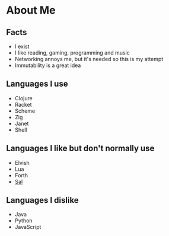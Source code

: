 # About Me

## Facts
- I exist
- I like reading, gaming, programming and music
- Networking annoys me, but it's needed so this is my attempt
- Immutability is a great idea

## Languages I use
- Clojure
- Racket
- Scheme
- Zig
- Janet
- Shell

## Languages I like but don't normally use
- Elvish
- Lua
- Forth
- [Sal](https://github.com/DrNekoma/salem)

## Languages I dislike
- Java
- Python
- JavaScript
